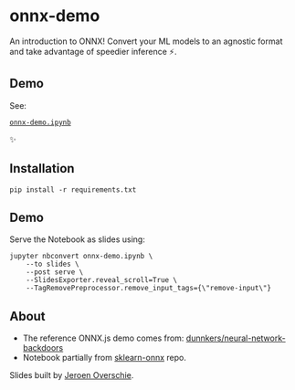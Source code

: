# onnx-demo
An introduction to ONNX! Convert your ML models to an agnostic format and take advantage of speedier inference ⚡️.

## Demo
See:

[`onnx-demo.ipynb`](./onxx-demo.ipynb)

✨

## Installation
```shell
pip install -r requirements.txt
```

## Demo

Serve the Notebook as slides using:

```shell
jupyter nbconvert onnx-demo.ipynb \
    --to slides \
    --post serve \
    --SlidesExporter.reveal_scroll=True \
    --TagRemovePreprocessor.remove_input_tags={\"remove-input\"}
```

## About
- The reference ONNX.js demo comes from: [dunnkers/neural-network-backdoors](https://github.com/dunnkers/neural-network-backdoors)
- Notebook partially from [sklearn-onnx](https://github.com/onnx/sklearn-onnx/blob/main/docs/tutorial/plot_bbegin_measure_time.py) repo.

Slides built by [Jeroen Overschie](https://jeroenoverschie.nl/).
